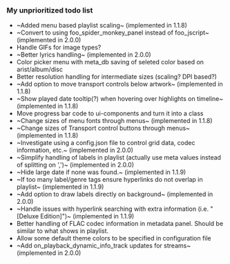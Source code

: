 ### My unprioritized todo list

* ~Added menu based playlist scaling~ (implemented in 1.1.8)
* ~Convert to using foo_spider_monkey_panel instead of foo_jscript~ (implemented in 2.0.0)
* Handle GIFs for image types?
* ~Better lyrics handling~ (implemented in 2.0.0)
* Color picker menu with meta_db saving of seleted color based on arist/album/disc
* Better resolution handling for intermediate sizes (scaling? DPI based?)
* ~Add option to move transport controls below artwork~ (implemented in 1.1.8)
* ~Show played date tooltip(?) when hovering over highlights on timeline~ (implemented in 1.1.8)
* Move progress bar code to ui-components and turn it into a class
* ~Change sizes of menu fonts through menus~ (implemented in 1.1.8)
* ~Change sizes of Transport control buttons through menus~ (implemented in 1.1.8)
* ~Investigate using a config.json file to control grid data, codec information, etc.~ (implemented in 2.0.0)
* ~Simplify handling of labels in playlist (actually use meta values instead of splitting on ',')~ (implemented in 2.0.0)
* ~Hide large date if none was found.~ (implemented in 1.1.9)
* ~If too many label/genre tags ensure hyperlinks do not overlap in playlist~ (implemented in 1.1.9)
* ~Add option to draw labels directly on background~ (implemented in 2.0.0)
* ~Handle issues with hyperlink searching with extra information (i.e. "[Deluxe Edition]")~ (implemented in 1.1.9)
* Better handling of FLAC codec information in metadata panel. Should be similar to what shows in playlist.
* Allow some default theme colors to be specified in configuration file
* ~Add on_playback_dynamic_info_track updates for streams~ (implemented in 2.0.0)